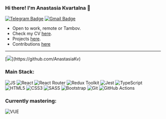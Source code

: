 ### Hi there! I'm Anastasia Kvartalna 👋
[![Telegram Badge](https://img.shields.io/badge/-Telegram-0088cc?style=for-the-badge&logo=Telegram&logoColor=white)](https://t.me/anastasia_kvartalna)
[![Gmail Badge](https://img.shields.io/badge/Gmail-D14836?style=for-the-badge&logo=gmail&logoColor=white)](mailto:anastasia.kvartalna@gmail.com)

- Open to work, remote or Tambov.
- Check my CV [here](https://cv.hexlet.io/resumes/896).
- Projects [here](https://github.com/AnastasiaKv?tab=repositories).
- Contributions [here](https://github.com/pulls?q=is%3Apr+author%3AAnastasiaKv+archived%3Afalse+is%3Aclosed)
___

[![](https://github-readme-stats.vercel.app/api?username=AnastasiaKv&theme=calm&hide=,issues,)](https://github.com/AnastasiaKv)


<h3 align="left">Main Stack:</h3>

![JS](https://img.shields.io/badge/JavaScript-323330?style=for-the-badge&logo=javascript&logoColor=F7DF1E) ![React](https://img.shields.io/badge/React-20232A?style=for-the-badge&logo=react&logoColor=61DAFB) ![React Router](https://img.shields.io/badge/React_Router-CA4245?style=for-the-badge&logo=react-router&logoColor=white) ![Redux Toolkit](https://img.shields.io/badge/Redux-593D88?style=for-the-badge&logo=redux&logoColor=white) ![Jest](https://img.shields.io/badge/Jest-323330?style=for-the-badge&logo=Jest&logoColor=white) ![TypeScript](https://img.shields.io/badge/TypeScript-007ACC?style=for-the-badge&logo=typescript&logoColor=white) ![HTML5](https://img.shields.io/badge/HTML5-E34F26?style=for-the-badge&logo=html5&logoColor=white) ![CSS3](https://img.shields.io/badge/CSS3-1572B6?style=for-the-badge&logo=css3&logoColor=white) ![SASS](https://img.shields.io/badge/Sass-CC6699?style=for-the-badge&logo=sass&logoColor=white) ![Bootstrap](https://img.shields.io/badge/Bootstrap-563D7C?style=for-the-badge&logo=bootstrap&logoColor=white) ![Git](https://img.shields.io/badge/GIT-E44C30?style=for-the-badge&logo=git&logoColor=white) ![GitHub Actions](https://img.shields.io/badge/GitHub_Actions-2088FF?style=for-the-badge&logo=github-actions&logoColor=white)

<h3 align="left">Currently mastering:</h3>

![VUE](https://img.shields.io/badge/Vue.js-35495E?style=for-the-badge&logo=vue.js&logoColor=4FC08D)
